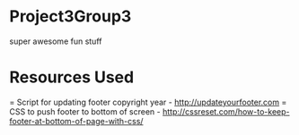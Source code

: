 # Project3Group3
super awesome fun stuff

# Resources Used
= Script for updating footer copyright year - http://updateyourfooter.com
= CSS to push footer to bottom of screen - http://cssreset.com/how-to-keep-footer-at-bottom-of-page-with-css/
